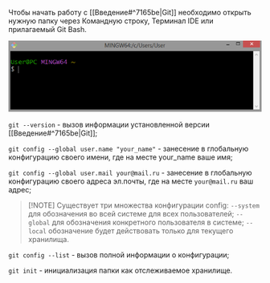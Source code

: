 Чтобы начать работу с [[Введение#^7165be|Git]] необходимо открыть нужную папку через Командную строку, Терминал IDE или прилагаемый Git Bash.

![Скрин Git Bash](Git_Bash_pic.png)

`git --version`  - вызов информации установленной версии [[Введение#^7165be|Git]];

`git config --global user.name "your_name"`  - занесение в глобальную конфигурацию своего имени, где на месте your_name ваше имя;

`git config --global user.mail your@mail.ru`  - занесение в глобальную конфигурацию своего адреса эл.почты, где на месте `your@mail.ru` ваш адрес;
>[!NOTE] Существует три множества конфигурации config:
>`--system` для обозначения во всей системе для всех пользователей;
>`--global` для обозначения конкретного пользователя в системе;
>`--local` обозначение будет действовать только для текущего хранилища.

`git config --list`  - вызов полной информации о конфигурации;

`git init`  - инициализация папки как отслеживаемое хранилище.